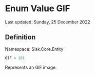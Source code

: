 # Enum Value GIF
Last updated: Sunday, 25 December 2022

## Definition
Namespace: Sisk.Core.Entity

```csharp
GIF = 101
```

Represents an GIF image.

